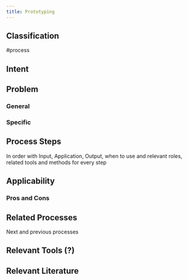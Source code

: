 ```yaml
---
title: Prototyping
---
```


## Classification
#process 

## Intent

## Problem

### General

### Specific

## Process Steps

In order with Input, Application, Output, when to use and relevant roles, related tools and methods for every step

## Applicability

### Pros and Cons

## Related Processes

Next and previous processes

## Relevant Tools (?)

## Relevant Literature